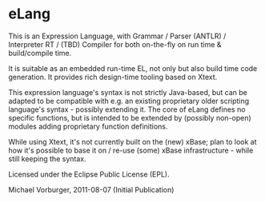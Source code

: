 # eLang

This is an Expression Language, with Grammar / Parser (ANTLR) / Interpreter RT / (TBD) Compiler for both on-the-fly on run time & build/compile time.

It is suitable as an embedded run-time EL, not only but also build time code generation. It provides rich design-time tooling based on Xtext.

This expression language's syntax is not strictly Java-based, but can be adapted to be compatible with e.g. an existing proprietary older scripting language's syntax - possibly extending it.  The core of eLang defines no specific functions, but is intended to be extended by (possibly non-open) modules adding proprietary function definitions.

While using Xtext, it's not currently built on the (new) xBase; plan to look at how it's possible to base it on / re-use (some) xBase infrastructure - while still keeping the syntax.

Licensed under the Eclipse Public License (EPL).

Michael Vorburger, 2011-08-07 (Initial Publication)
